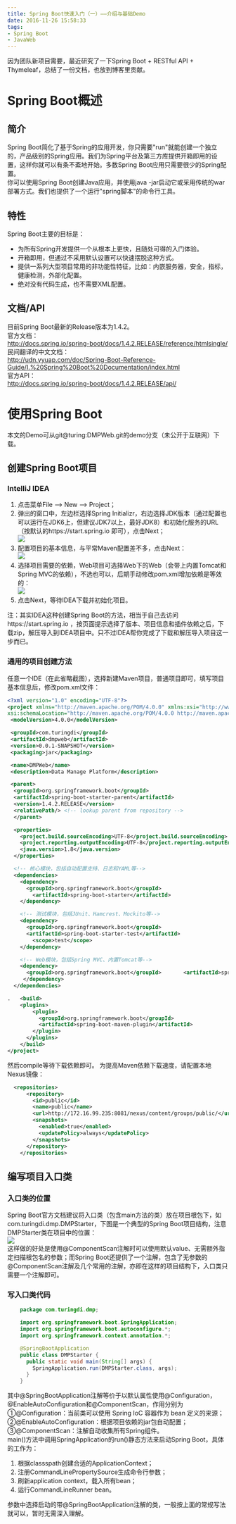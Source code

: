 ```yaml
---
title: Spring Boot快速入门（一）——介绍与基础Demo
date: 2016-11-26 15:58:33
tags:
- Spring Boot
- JavaWeb
---
```


因为团队新项目需要，最近研究了一下Spring Boot + RESTful API + Thymeleaf，总结了一份文档，也放到博客里贡献。

# Spring Boot概述
## 简介
Spring Boot简化了基于Spring的应用开发，你只需要"run"就能创建一个独立的，产品级别的Spring应用。我们为Spring平台及第三方库提供开箱即用的设置，这样你就可以有条不紊地开始。多数Spring Boot应用只需要很少的Spring配置。  
你可以使用Spring Boot创建Java应用，并使用java -jar启动它或采用传统的war部署方式。我们也提供了一个运行"spring脚本"的命令行工具。

## 特性
Spring Boot主要的目标是：  
+ 为所有Spring开发提供一个从根本上更快，且随处可得的入门体验。
+ 开箱即用，但通过不采用默认设置可以快速摆脱这种方式。
+ 提供一系列大型项目常用的非功能性特征，比如：内嵌服务器，安全，指标，健康检测，外部化配置。
+ 绝对没有代码生成，也不需要XML配置。

## 文档/API
目前Spring Boot最新的Release版本为1.4.2。  
官方文档：  
http://docs.spring.io/spring-boot/docs/1.4.2.RELEASE/reference/htmlsingle/  
民间翻译的中文文档：  
http://udn.yyuap.com/doc/Spring-Boot-Reference-Guide/I.%20Spring%20Boot%20Documentation/index.html  
官方API：  
http://docs.spring.io/spring-boot/docs/1.4.2.RELEASE/api/

# 使用Spring Boot
本文的Demo可从git@turing:DMPWeb.git的demo分支（未公开于互联网）下载。
## 创建Spring Boot项目
### IntelliJ IDEA
1. 点击菜单File --> New --> Project；
2. 弹出的窗口中，左边栏选择Spring Initializr，右边选择JDK版本（通过配置也可以运行在JDK6上，但建议JDK7以上，最好JDK8）和初始化服务的URL（按默认的https://start.spring.io 即可），点击Next；  
![](1.png)
3. 配置项目的基本信息，与平常Maven配置差不多，点击Next：  
![](2.png)
4. 选择项目需要的依赖，Web项目可选择Web下的Web（会带上内置Tomcat和Spring MVC的依赖），不选也可以，后期手动修改pom.xml增加依赖是等效的：  
![](3.png)
5. 点击Next，等待IDEA下载并初始化项目。

注：其实IDEA这种创建Spring Boot的方法，相当于自己去访问https://start.spring.io ，按页面提示选择了版本、项目信息和插件依赖之后，下载zip，解压导入到IDEA项目中。只不过IDEA帮你完成了下载和解压导入项目这一步而已。

### 通用的项目创建方法
任意一个IDE（在此省略截图），选择新建Maven项目，普通项目即可，填写项目基本信息后，修改pom.xml文件：
```xml
<?xml version="1.0" encoding="UTF-8"?>
<project xmlns="http://maven.apache.org/POM/4.0.0" xmlns:xsi="http://www.w3.org/2001/XMLSchema-instance"
xsi:schemaLocation="http://maven.apache.org/POM/4.0.0 http://maven.apache.org/xsd/maven-4.0.0.xsd">
 <modelVersion>4.0.0</modelVersion>

 <groupId>com.turingdi</groupId>
 <artifactId>dmpweb</artifactId>
 <version>0.0.1-SNAPSHOT</version>
 <packaging>jar</packaging>

 <name>DMPWeb</name>
 <description>Data Manage Platform</description>

 <parent>
  <groupId>org.springframework.boot</groupId>
  <artifactId>spring-boot-starter-parent</artifactId>
  <version>1.4.2.RELEASE</version>
  <relativePath/> <!-- lookup parent from repository -->
  </parent>

  <properties>
    <project.build.sourceEncoding>UTF-8</project.build.sourceEncoding>
    <project.reporting.outputEncoding>UTF-8</project.reporting.outputEncoding>
    <java.version>1.8</java.version>
  </properties>

  <!-- 核心模块，包括自动配置支持、日志和YAML等-->
  <dependencies>
    <dependency>
      <groupId>org.springframework.boot</groupId>
	    <artifactId>spring-boot-starter</artifactId>
    </dependency>

    <!-- 测试模块，包括JUnit、Hamcrest、Mockito等-->
    <dependency>
      <groupId>org.springframework.boot</groupId>
      <artifactId>spring-boot-starter-test</artifactId>
	    <scope>test</scope>
    </dependency>

	<!-- Web模块，包括Spring MVC、内置Tomcat等-->
    <dependency>
      <groupId>org.springframework.boot</groupId>	    <artifactId>spring-boot-starter-web</artifactId>
     </dependency>
  </dependencies>

.	<build>
    <plugins>
	    <plugin>
	      <groupId>org.springframework.boot</groupId>
	      <artifactId>spring-boot-maven-plugin</artifactId>
	    </plugin>
	  </plugins>
	</build>
</project>
```
然后compile等待下载依赖即可。
为提高Maven依赖下载速度，请配置本地Nexus镜像：
```xml
  <repositories>
	  <repository>
	    <id>public</id>
	    <name>public</name>
	    <url>http://172.16.99.235:8081/nexus/content/groups/public/</url>
	    <snapshots>
	      <enabled>true</enabled>
	      <updatePolicy>always</updatePolicy>
	    </snapshots>
	  </repository>
	</repositories>
```
## 编写项目入口类
### 入口类的位置
Spring Boot官方文档建议将入口类（包含main方法的类）放在项目根包下，如com.turingdi.dmp.DMPStarter，下图是一个典型的Spring Boot项目结构，注意DMPStarter类在项目中的位置：  
![](4.png)  
这样做的好处是使用@ComponentScan注解时可以使用默认value、无需额外指定扫描根包名的参数；而Spring Boot还提供了一个注解，包含了无参数的@ComponentScan注解及几个常用的注解，亦即在这样的项目结构下，入口类只需要一个注解即可。

### 写入口类代码
```java
	package com.turingdi.dmp;

	import org.springframework.boot.SpringApplication;
	import org.springframework.boot.autoconfigure.*;
	import org.springframework.context.annotation.*;

	@SpringBootApplication
	public class DMPStarter {
	  public static void main(String[] args) {
	    SpringApplication.run(DMPStarter.class, args);
	  }
	}
```
其中@SpringBootApplication注解等价于以默认属性使用@Configuration，@EnableAutoConfiguration和@ComponentScan，作用分别为①@Configuration：当前类可以使用 Spring IoC 容器作为 bean 定义的来源；②@EnableAutoConfiguration：根据项目依赖的jar包自动配置；③@ComponentScan：注解自动收集所有Spring组件。  
main()方法中调用SpringApplication的run()静态方法来启动Spring Boot，具体的工作为：  
1. 根据classspath创建合适的ApplicationContext；
2. 注册CommandLinePropertySource生成命令行参数；
3. 刷新application context，载入所有bean；
4. 运行CommandLineRunner bean。  

参数中选择启动的带@SpringBootApplication注解的类，一般按上面的常规写法就可以，暂时无需深入理解。
